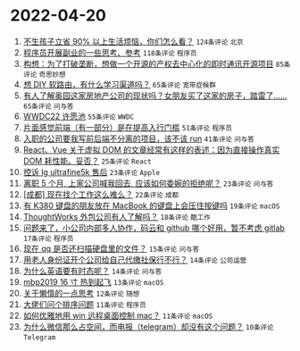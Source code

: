 # 2022-04-20

1. [不生孩子立省 90% 以上生活烦恼，你们怎么看？](https://www.v2ex.com/t/848073) `124条评论` `北京`
1. [程序员开展副业的一些思考、参考](https://www.v2ex.com/t/848072) `118条评论` `程序员`
1. [构想：为了打破垄断，想做一个开源的产权去中心化的即时通讯开源项目](https://www.v2ex.com/t/848089) `85条评论` `奇思妙想`
1. [想 DIY 软路由，有什么学习渠道吗？](https://www.v2ex.com/t/848056) `65条评论` `宽带症候群`
1. [有人了解奥园这家房地产公司的现状吗？女朋友买了这家的房子，踏雷了......](https://www.v2ex.com/t/848057) `65条评论` `问与答`
1. [WWDC22 许愿池](https://www.v2ex.com/t/848052) `55条评论` `WWDC`
1. [片面感觉前端（有一部分）是在提高入行门槛](https://www.v2ex.com/t/848148) `51条评论` `程序员`
1. [入职的公司要我写前后端不分离的项目，该不该 run](https://www.v2ex.com/t/848100) `41条评论` `问与答`
1. [React、Vue 关于虚拟 DOM 的文章经常有这样的表述：因为直接操作真实 DOM 耗性能。妥否？](https://www.v2ex.com/t/848093) `25条评论` `React`
1. [控诉 lg ultrafine5k 售后](https://www.v2ex.com/t/848149) `23条评论` `Apple`
1. [离职 5 个月, 上家公司喊我回去, 应该如何委婉的拒绝呢？](https://www.v2ex.com/t/848044) `23条评论` `问与答`
1. [[成都] 现在找个工作这么难么？](https://www.v2ex.com/t/848082) `22条评论` `成都`
1. [有 K380 键盘的朋友放在 MacBook 的键盘上会压住按键吗](https://www.v2ex.com/t/848051) `19条评论` `macOS`
1. [ThoughtWorks 外包公司有人了解吗？](https://www.v2ex.com/t/848102) `18条评论` `酷工作`
1. [问题来了，小公司内部多人协作，码云和 github 哪个好用，暂不考虑 gitlab](https://www.v2ex.com/t/848183) `17条评论` `程序员`
1. [现在 qq 是否还扫描硬盘里的文件？](https://www.v2ex.com/t/848050) `15条评论` `问与答`
1. [用老人身份证开个公司给自己代缴社保行不行？](https://www.v2ex.com/t/848127) `14条评论` `公司运营`
1. [为什么英语要有时态呢？](https://www.v2ex.com/t/848058) `14条评论` `问与答`
1. [mbp2019 16 寸 热到起飞](https://www.v2ex.com/t/848131) `13条评论` `macOS`
1. [关于懒惰的一点思考](https://www.v2ex.com/t/848158) `12条评论` `随想`
1. [大佬们问个排序问题](https://www.v2ex.com/t/848103) `11条评论` `程序员`
1. [如何优雅地用 win 远程桌面控制 mac？](https://www.v2ex.com/t/848063) `11条评论` `macOS`
1. [为什么微信那么占空间，而电报（telegram）却没有这个问题？](https://www.v2ex.com/t/848198) `10条评论` `Telegram`
